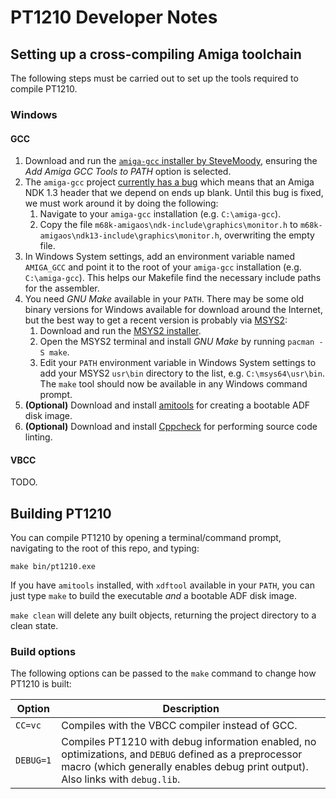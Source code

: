 # PT1210 Developer Notes

## Setting up a cross-compiling Amiga toolchain

The following steps must be carried out to set up the tools required to compile PT1210.

### Windows

#### GCC
1. Download and run the [`amiga-gcc` installer by SteveMoody](https://github.com/SteveMoody73/amiga-gcc/releases), ensuring the _Add Amiga GCC Tools to PATH_ option is selected.
2. The `amiga-gcc` project [currently has a bug](https://github.com/bebbo/amiga-gcc/issues/42) which means that an Amiga NDK 1.3 header that we depend on ends up blank. Until this bug is fixed, we must work around it by doing the following:
	1. Navigate to your `amiga-gcc` installation (e.g. `C:\amiga-gcc`).
	2. Copy the file `m68k-amigaos\ndk-include\graphics\monitor.h` to `m68k-amigaos\ndk13-include\graphics\monitor.h`, overwriting the empty file.
3. In Windows System settings, add an environment variable named `AMIGA_GCC` and point it to the root of your `amiga-gcc` installation (e.g. `C:\amiga-gcc`). This helps our Makefile find the necessary include paths for the assembler.
4. You need _GNU Make_ available in your `PATH`. There may be some old binary versions for Windows available for download around the Internet, but the best way to get a recent version is probably via [MSYS2](http://www.msys2.org/):
	1. Download and run the [MSYS2 installer](http://www.msys2.org/).
	2. Open the MSYS2 terminal and install _GNU Make_ by running `pacman -S make`.
	3. Edit your `PATH` environment variable in Windows System settings to add your MSYS2 `usr\bin` directory to the list, e.g. `C:\msys64\usr\bin`. The `make` tool should now be available in any Windows command prompt.
5. __(Optional)__ Download and install [amitools](https://github.com/cnvogelg/amitools) for creating a bootable ADF disk image.
6. __(Optional)__ Download and install [Cppcheck](http://cppcheck.sourceforge.net/) for performing source code linting.

#### VBCC

TODO.

## Building PT1210

You can compile PT1210 by opening a terminal/command prompt, navigating to the root of this repo, and typing:
```
make bin/pt1210.exe
```

If you have `amitools` installed, with `xdftool` available in your `PATH`, you can just type `make` to build the executable _and_ a bootable ADF disk image.

`make clean` will delete any built objects, returning the project directory to a clean state.

### Build options

The following options can be passed to the `make` command to change how PT1210 is built:

| Option    | Description |
|-----------|-------------|
| `CC=vc`   | Compiles with the VBCC compiler instead of GCC. |
| `DEBUG=1` | Compiles PT1210 with debug information enabled, no optimizations, and `DEBUG` defined as a preprocessor macro (which generally enables debug print output). Also links with `debug.lib`. |
